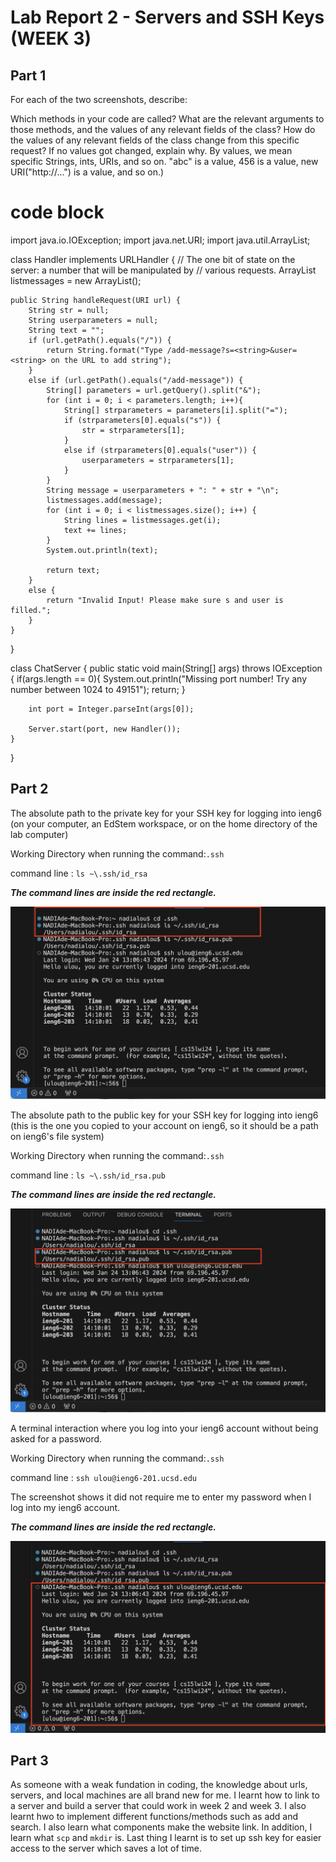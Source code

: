 # Lab Report 2 - Servers and SSH Keys (WEEK 3)

## Part 1

For each of the two screenshots, describe:

Which methods in your code are called?
What are the relevant arguments to those methods, and the values of any relevant fields of the class?
How do the values of any relevant fields of the class change from this specific request? If no values got changed, explain why.
By values, we mean specific Strings, ints, URIs, and so on. "abc" is a value, 456 is a value, new URI("http://...") is a value, and so on.)

# code block
import java.io.IOException;
import java.net.URI;
import java.util.ArrayList;

class Handler implements URLHandler {
    // The one bit of state on the server: a number that will be manipulated by
    // various requests.
    ArrayList<String> listmessages = new ArrayList<String>();

    public String handleRequest(URI url) {
        String str = null;
        String userparameters = null;
        String text = "";
        if (url.getPath().equals("/")) {
            return String.format("Type /add-message?s=<string>&user=<string> on the URL to add string");
        } 
        else if (url.getPath().equals("/add-message")) {
            String[] parameters = url.getQuery().split("&");
            for (int i = 0; i < parameters.length; i++){
                String[] strparameters = parameters[i].split("=");
                if (strparameters[0].equals("s")) {
                    str = strparameters[1];
                }
                else if (strparameters[0].equals("user")) {
                    userparameters = strparameters[1];
                }
            }
            String message = userparameters + ": " + str + "\n";
            listmessages.add(message);
            for (int i = 0; i < listmessages.size(); i++) {
                String lines = listmessages.get(i);
                text += lines;
            }
            System.out.println(text);

            return text;
        } 
        else {
            return "Invalid Input! Please make sure s and user is filled.";
        }
    }
}

class ChatServer {
    public static void main(String[] args) throws IOException {
        if(args.length == 0){
            System.out.println("Missing port number! Try any number between 1024 to 49151");
            return;
        }

        int port = Integer.parseInt(args[0]);

        Server.start(port, new Handler());
    }
}

## Part 2

The absolute path to the private key for your SSH key for logging into ieng6 (on your computer, an EdStem workspace, or on the home directory of the lab computer)

Working Directory when running the command:`.ssh`

command line : `ls ~\.ssh/id_rsa`

***The command lines are inside the red rectangle.***

![Image](Images/Private.png)

The absolute path to the public key for your SSH key for logging into ieng6 (this is the one you copied to your account on ieng6, so it should be a path on ieng6's file system)

Working Directory when running the command:`.ssh`

command line : `ls ~\.ssh/id_rsa.pub`

***The command lines are inside the red rectangle.***

![Image](Images/Public.png)

A terminal interaction where you log into your ieng6 account without being asked for a password.

Working Directory when running the command:`.ssh`

command line : `ssh ulou@ieng6-201.ucsd.edu`

The screenshot shows it did not require me to enter my password when I log into my ieng6 account.

***The command lines are inside the red rectangle.***

![Image](Images/login.png)

## Part 3
As someone with a weak fundation in coding, the knowledge about urls, servers, and local machines are all brand new for me. I learnt how to link to a server and build a server that could work in week 2 and week 3. I also learnt hwo to implement different functions/methods such as add and search. I also learn what components make the website link. In addition, I learn what `scp` and `mkdir` is. Last thing I learnt is to set up ssh key for easier access to the server which saves a lot of time.
